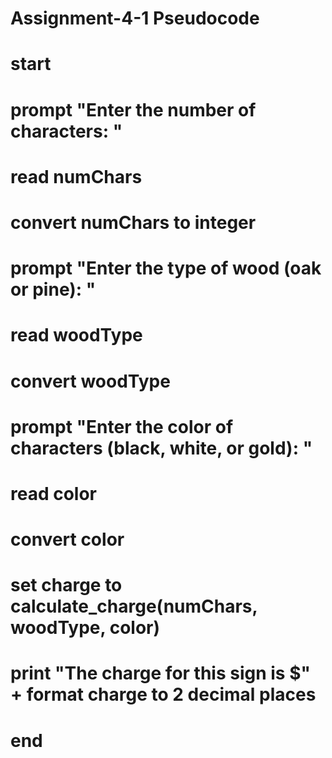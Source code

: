 # Assignment-4-1 Pseudocode

# start

# prompt "Enter the number of characters: "
# read numChars
# convert numChars to integer
    
# prompt "Enter the type of wood (oak or pine): "
# read woodType
# convert woodType 
    
# prompt "Enter the color of characters (black, white, or gold): "
# read color
# convert color 
    
# set charge to calculate_charge(numChars, woodType, color)
    
# print "The charge for this sign is $" + format charge to 2 decimal places

# end

